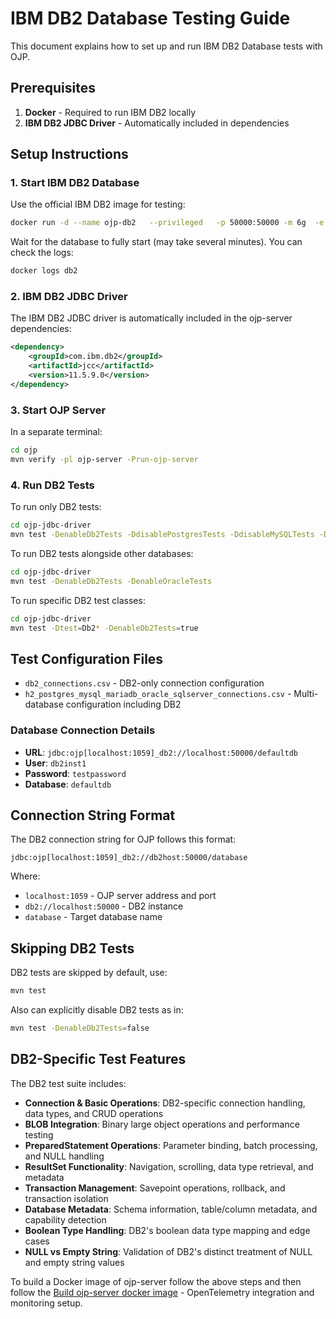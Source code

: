 # IBM DB2 Database Testing Guide

This document explains how to set up and run IBM DB2 Database tests with OJP.

## Prerequisites

1. **Docker** - Required to run IBM DB2 locally
2. **IBM DB2 JDBC Driver** - Automatically included in dependencies

## Setup Instructions

### 1. Start IBM DB2 Database

Use the official IBM DB2 image for testing:

```bash
docker run -d --name ojp-db2   --privileged   -p 50000:50000 -m 6g  -e LICENSE=accept   -e DB2INSTANCE=db2inst1   -e DB2INST1_PASSWORD=testpass   -e DBNAME=testdb   ibmcom/db2:11.5.0.0a
```

Wait for the database to fully start (may take several minutes). You can check the logs:

```bash
docker logs db2
```

### 2. IBM DB2 JDBC Driver

The IBM DB2 JDBC driver is automatically included in the ojp-server dependencies:

```xml
<dependency>
    <groupId>com.ibm.db2</groupId>
    <artifactId>jcc</artifactId>
    <version>11.5.9.0</version>
</dependency>
```

### 3. Start OJP Server

In a separate terminal:
```bash
cd ojp
mvn verify -pl ojp-server -Prun-ojp-server
```

### 4. Run DB2 Tests

To run only DB2 tests:

```bash
cd ojp-jdbc-driver
mvn test -DenableDb2Tests -DdisablePostgresTests -DdisableMySQLTests -DdisableMariaDBTests
```

To run DB2 tests alongside other databases:

```bash
cd ojp-jdbc-driver
mvn test -DenableDb2Tests -DenableOracleTests
```

To run specific DB2 test classes:

```bash
cd ojp-jdbc-driver
mvn test -Dtest=Db2* -DenableDb2Tests=true
```

## Test Configuration Files

- `db2_connections.csv` - DB2-only connection configuration
- `h2_postgres_mysql_mariadb_oracle_sqlserver_connections.csv` - Multi-database configuration including DB2

### Database Connection Details

- **URL**: `jdbc:ojp[localhost:1059]_db2://localhost:50000/defaultdb`
- **User**: `db2inst1`
- **Password**: `testpassword`
- **Database**: `defaultdb`

## Connection String Format

The DB2 connection string for OJP follows this format:

```
jdbc:ojp[localhost:1059]_db2://db2host:50000/database
```

Where:
- `localhost:1059` - OJP server address and port
- `db2://localhost:50000` - DB2 instance
- `database` - Target database name

## Skipping DB2 Tests

DB2 tests are skipped by default, use:
```bash
mvn test
```

Also can explicitly disable DB2 tests as in:

```bash
mvn test -DenableDb2Tests=false
```

## DB2-Specific Test Features

The DB2 test suite includes:

- **Connection & Basic Operations**: DB2-specific connection handling, data types, and CRUD operations
- **BLOB Integration**: Binary large object operations and performance testing
- **PreparedStatement Operations**: Parameter binding, batch processing, and NULL handling
- **ResultSet Functionality**: Navigation, scrolling, data type retrieval, and metadata
- **Transaction Management**: Savepoint operations, rollback, and transaction isolation
- **Database Metadata**: Schema information, table/column metadata, and capability detection
- **Boolean Type Handling**: DB2's boolean data type mapping and edge cases
- **NULL vs Empty String**: Validation of DB2's distinct treatment of NULL and empty string values

To build a Docker image of ojp-server follow the above steps and then follow the [Build ojp-server docker image](/ojp-server/README.md) - OpenTelemetry integration and monitoring setup.